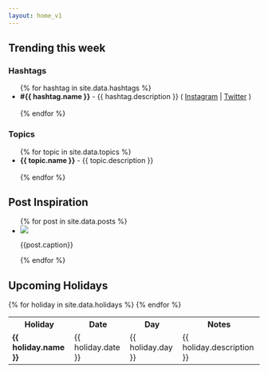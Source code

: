 ```yaml
---
layout: home_v1
---
```


<h2>Trending this week</h2>

<h3>Hashtags</h3>
<ul>
{% for hashtag in site.data.hashtags %}
  <li>
    <strong class="highlighted">#{{ hashtag.name }}</strong> - {{ hashtag.description }} <span class="light small">( <a class="light underline" href="https://www.instagram.com/explore/tags/{{hashtag.name}}/" target="_blank">Instagram</a> | <a class="light underline" href="https://twitter.com/search?q=%23{{hashtag.name}}" target="_blank">Twitter</a> )</span><br /><br />
  </li>
{% endfor %}
</ul>

<h3>Topics</h3>

<ul>
{% for topic in site.data.topics %}
  <li>
    <strong class="highlighted">{{ topic.name }}</strong> - {{ topic.description }}<br /><br />
  </li>
{% endfor %}
</ul>

<h2>Post Inspiration</h2>

<ul class="post-gallery">
{% for post in site.data.posts %}
  <li>
    <img src="{{post.media}}" />
    <p class="caption">{{post.caption}}</p>
  </li>
{% endfor %}
</ul>




<h2>Upcoming Holidays</h2>

<table>
<tr>
  <th>Holiday</th>
  <th>Date</th>
  <th>Day</th>
  <th>Notes</th>
</tr>
{% for holiday in site.data.holidays %}
  <tr>
    <td><strong class="highlighted">{{ holiday.name }}</strong></td>
    <td>{{ holiday.date }}</td>
    <td>{{ holiday.day }}</td>
    <td>{{ holiday.description }}</td>
  </tr>
{% endfor %}
</table>
